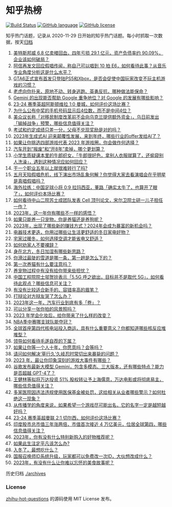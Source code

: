 # 知乎热榜
[![Build Status](https://github.com/ToWeLong/zhihu-hot-questions/workflows/CI/badge.svg)](https://github.com/ToWeLong/zhihu-hot-questions/actions)
[![GitHub language](https://img.shields.io/badge/language-golang-orange.svg)](https://golang.org/)
[![GitHub license](https://img.shields.io/github/license/ToWeLong/zhihu-hot-questions)](https://github.com/ToWeLong/zhihu-hot-questions/blob/main/LICENSE)

知乎热门话题，记录从 2020-11-29 日开始的知乎热门话题。每小时抓取一次数据，按天[归档](./archives)

<!-- BEGIN -->

1. [美特斯邦威 6.8 亿卖楼回血，四年亏损 29.1 亿元，资产负债率约 90.09%，企业该如何破局？](https://www.zhihu.com/question/633652070)
1. [阿信再发文回应假唱传闻，称自己可以唱到 10 拍 E6，如何看待此事？从音乐专业角度分析这是什么水平？](https://www.zhihu.com/question/633663758)
1. [GTA6正式宣布首发只登陆PS5和Xbox，是否会促使中国玩家改变不玩主机游戏的习惯？](https://www.zhihu.com/question/633515717)
1. [老虎向你扑来，原地不动、转身逃跑、英勇反抗，哪种做法能保命？](https://www.zhihu.com/question/632558397)
1. [Gemini 的出现能否帮助 Google 重争地位？对 Google 的发展有哪些影响？](https://www.zhihu.com/question/633694566)
1. [23-24 赛季英超阿斯顿维拉 1:0 曼城，如何评价这场比赛？](https://www.zhihu.com/question/633667488)
1. [为什么公布中奖的手机号码显示后4位数，而不是中间4位？](https://www.zhihu.com/question/630457864)
1. [美众议长称「对移民制度改革前不会向乌克兰提供额外资金」，乌日前发出「输掉战争」预警，哪些信息值得关注？](https://www.zhihu.com/question/633511925)
1. [考试和约定成绩只差一分，父母不兑现奖励是对的吗？](https://www.zhihu.com/question/633181645)
1. [2023年生成式AI 迎来颠覆性发展，来到年终，哪些行业的offer发给AI了？](https://www.zhihu.com/question/631330191)
1. [如果让你挑选四部游戏代表 2023 年游戏圈，你会做作何选择？](https://www.zhihu.com/question/633381253)
1. [汽车开到“报废”和“开8年”卖掉，哪个更划算？](https://www.zhihu.com/question/630375759)
1. [小学生质疑课本里的牛郎织女，「牛郎很好色，拿别人衣服就算了，还偷窥别人洗澡」，遇到这种情况应如何回应？](https://www.zhihu.com/question/633574731)
1. [干一个职业五年以上就很难转行了吗?](https://www.zhihu.com/question/633543756)
1. [五月天陷假唱危机，线下演出市场乱象何解？你觉得大家去看演唱会在乎明星是真唱假唱吗？](https://www.zhihu.com/question/633688402)
1. [海外拉练：中国足球小将 0:9 拉玛西亚，董路「确实太牛了，也算开了眼了」，如何评价本场比赛？](https://www.zhihu.com/question/633574090)
1. [如何看待中山二院苏士成团队发表 Cell 顶刊论文，宋尔卫院士研一儿子担任一作？](https://www.zhihu.com/question/633543822)
1. [2023年，这一年你有哪些不一样的感悟？](https://www.zhihu.com/question/633705089)
1. [如果只能养一只宠物，你是养猫还是养狗呢？](https://www.zhihu.com/question/630834017)
1. [2023年，出现了哪些新的赚钱方式？2024年会成为暴富的新机会吗？](https://www.zhihu.com/question/631330223)
1. [电器技术更迭，你用过哪些让生活更舒适的冬日家电好物？](https://www.zhihu.com/question/632473459)
1. [宅家过暖冬，如何选择空调才能省电又舒适？](https://www.zhihu.com/question/631304729)
1. [如何劝家人不要裸辞？](https://www.zhihu.com/question/632472655)
1. [身在北方，冬日加湿有哪些新思路？](https://www.zhihu.com/question/630536296)
1. [你滑过最陡的雪道是哪一条，第一趟是怎么下的？](https://www.zhihu.com/question/632126996)
1. [第一次养猫有什么要注意吗？](https://www.zhihu.com/question/631056091)
1. [养宠物过程中有没有给你带来些担忧？](https://www.zhihu.com/question/629926537)
1. [中国工程院院士邬贺铨表示「5.5G 呼之欲出，目标并不是取代 5G」，如何看待此观点？哪些信息可关注？](https://www.zhihu.com/question/633577824)
1. [有没有比较适合新手的、容错率高的眉笔？](https://www.zhihu.com/question/405680958)
1. [打辩论对方辩友哭了怎么办？](https://www.zhihu.com/question/633443685)
1. [2023年这一年，汽车行业到底有多「卷」？](https://www.zhihu.com/question/632686970)
1. [可以分享一张你拍的风景照吗？](https://www.zhihu.com/question/632713283)
1. [2023 年学会化妆后，给你带来了什么样的改变？](https://www.zhihu.com/question/632639154)
1. [NBA季中赛哪支球队能夺冠？](https://www.zhihu.com/question/633578490)
1. [全球首座第四代核电站投入商运，具有什么重要意义？你都知道哪些核反应堆堆型？](https://www.zhihu.com/question/633560820)
1. [领导如何看待毛遂自荐的下属？](https://www.zhihu.com/question/633390831)
1. [如果让你等一个人十年，你愿意吗？会等吗？](https://www.zhihu.com/question/631479046)
1. [请问如何解决‘草行久’久岐忍时常切出来暴毙的问题？](https://www.zhihu.com/question/633470611)
1. [2023 年，最让你印象深刻的游戏大事件有哪些？](https://www.zhihu.com/question/633378774)
1. [谷歌发布最新大模型 Gemini，包含多模态、三大版本，还有哪些特点？能力是否超越 GPT-4了？](https://www.zhihu.com/question/633684692)
1. [王健林等拟将万达投资 51% 股权转让予上海儒意，万达电影或将彻底易主，哪些信息值得关注？](https://www.zhihu.com/question/633578606)
1. [多家医院因违法违规使用医保基金被处罚，这给相关从业者哪些警示？如何杜绝这一现象？](https://www.zhihu.com/question/633389690)
1. [从传播学的角度来说，如果希望一个游戏尽可能出名，它的名字一定是越短越好吗？](https://www.zhihu.com/question/632726275)
1. [23-24 赛季英超曼联 2:1 切尔西，如何评价这场比赛？](https://www.zhihu.com/question/633667494)
1. [印度股市总市值三年涨两倍，市值首次接近 4 万亿美元，位居全球第四，哪些信息值得关注？](https://www.zhihu.com/question/633560419)
1. [2023年，你有没有什么特别新购入的好物推荐呢？](https://www.zhihu.com/question/633663415)
1. [如果此生注定平凡该怎么办?](https://www.zhihu.com/question/626116773)
1. [入冬了，最想吃什么？](https://www.zhihu.com/question/632686249)
1. [国服召唤师ID系统升级，玩家都可以免费改一次ID，大伙想改成什么？](https://www.zhihu.com/question/633361428)
1. [2023年，有没有什么让你难以忘怀的美食故事呢？](https://www.zhihu.com/question/633663320)

<!-- END -->

历史归档 [./archives](./archives)


### License
[zhihu-hot-questions](https://github.com/towelong/zhihu-hot-questions) 的源码使用 MIT License 发布。